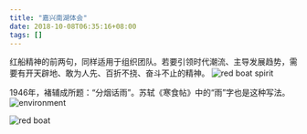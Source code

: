 ```yaml
---
title: "嘉兴南湖体会"
date: 2018-10-08T06:35:16+08:00
tags: []
---
```


红船精神的前两句，同样适用于组织团队。若要引领时代潮流、主导发展趋势，需要有开天辟地、敢为人先、百折不挠、奋斗不止的精神。
![red boat spirit](https://ws1.sinaimg.cn/large/006tNbRwgy1fw0fk233fdj31kw23v4qt.jpg)

1946年，褚辅成所题：“分烟话雨”。苏轼《寒食帖》中的“雨”字也是这种写法。
![environment](https://ws2.sinaimg.cn/large/006tNbRwgy1fw0fjgbo0ij31kw23ve85.jpg)

![red boat](https://ws1.sinaimg.cn/large/006tNbRwgy1fw0fj2tujej31kw23vqv8.jpg)